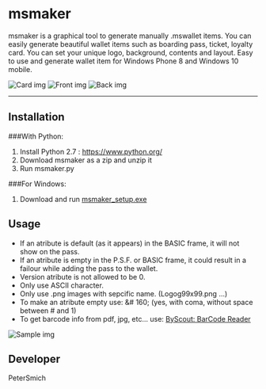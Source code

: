 # msmaker
msmaker is a graphical tool to generate manually .mswallet items. You can easily generate beautiful wallet items such as boarding pass, ticket, loyalty card. You can set your unique logo, background, contents and layout. Easy to use and generate wallet item for Windows Phone 8 and Windows 10 mobile.

![Card img](/Sample/Card.png "Card")
![Front img](/Sample/Front.png "Front")
![Back img](/Sample/Back.png "Back")


****

Installation
------------
###With Python:

1. Install Python 2.7 : https://www.python.org/
2. Download msmaker as a zip and unzip it
3. Run msmaker.py

###For Windows:

1. Download and run [msmaker_setup.exe](https://github.com/PeterSmich/msmaker/releases/download/v1.0/msmaker_setup.exe)

Usage
-----
- If an atribute is default (as it appears) in the BASIC frame, it will not show on the pass.
- If an atribute is empty in the P.S.F. or BASIC frame, it could result in a failour while adding the pass to the wallet.
- Version atribute is not allowed to be 0.
- Only use ASCII character.
- Only use .png images with sepcific name. (Logog99x99.png ...)
- To make an atribute empty use: &# 160; (yes, with coma, without space between # and 1) 
- To get barcode info from pdf, jpg, etc... use: [ByScout: BarCode Reader](https://bytescout.com/products/developer/barcodereadersdk/bytescoutbarcodereadersdk.html)

![Sample img](/Sample/Sample.png "Sample")

Developer
---------
PeterSmich

